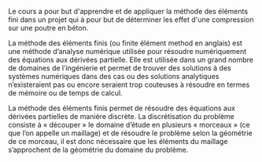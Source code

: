 Le cours a pour but d'apprendre et de appliquer la méthode des éléments fini dans un projet qui à pour but de déterminer les effet d'une compression sur une poutre en béton.

La méthode des éléments finis (ou finite élément method en anglais) est une méthode d’analyse numérique utilisée pour résoudre numériquement des équations aux dérivées partielle.
Elle est utilisée dans un grand nombre de domaines de l’ingénierie et permet de trouver des solutions à des systèmes numériques dans des cas ou des solutions analytiques n’existeraient pas ou encore seraient trop couteuses à résoudre en termes de mémoire ou de temps de calcul.

La méthode des éléments finis permet de résoudre des équations aux dérivées partielles de manière discrète. La discrétisation du problème consiste à « découper » le domaine d’étude en plusieurs « morceaux » (ce que l’on appelle un maillage) et de résoudre le problème selon la géométrie de ce morceau, il est donc nécessaire que les éléments du maillage s’approchent de la géométrie du domaine du problème.

